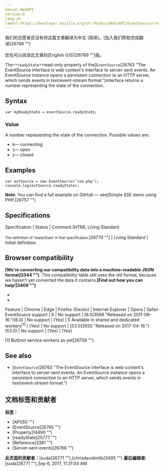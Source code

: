 ```yaml
---
manual:WebAPI
version:0
lang:zh
rawUrl:https://developer.mozilla.org/zh-CN/docs/Web/API/EventSource/readyState
---
```




<bdi>我们的志愿者还没有将这篇文章翻译为<bdi>中文 (简体)</bdi>。[加入我们帮助完成翻译]26768 "")<br></br>您也可以阅读此文章的[English (US)]26769 "")版。</bdi>






The`**readyState**`read-only property of the[`EventSource`]26763 "The EventSource interface is web content's interface to server-sent events. An EventSource instance opens a persistent connection to an HTTP server, which sends events in text/event-stream format.")interface returns a number representing the state of the connection.


## Syntax<a name="Syntax"></a>

```
var myReadyState = eventSource.readyState;
```

### Value<a name="Value"></a>


A number representing the state of the connection. Possible values are:


* `0`— connecting
* `1`— open
* `2`— closed

## Examples<a name="Examples"></a>

```
var evtSource = new EventSource('sse.php');
console.log(evtSource.readyState);
```


**Note**: You can find a full example on GitHub — see[Simple SSE demo using PHP.]26757 "")



## Specifications<a name="Specifications"></a>

Specification | Status | Comment 
[HTML Living Standard<br></br><small>The definition of &#39;readyState&#39; in that specification.</small>]26770 "") | Living Standard | Initial definition 



## Browser compatibility<a name="Browser_compatibility"></a>


**[We&#39;re converting our compatibility data into a machine-readable JSON format]3344 "")**. This compatibility table still uses the old format, because we haven&#39;t yet converted the data it contains.**[Find out how you can help!]3409 "")**


* 
* 

Feature | Chrome | Edge | Firefox (Gecko) | Internet Explorer | Opera | Safari 
EventSource support | 6 | No support | [6.0]3569 "Released on 2011-08-16.")(6.0) | No support | (Yes) | 5 
Available in shared and dedicated workers<sup>[1]</sup> | (Yes) | No support | [53.0]3920 "Released on 2017-04-18.")(53.0) | No support | (Yes) | (Yes) 






[1] But[not service workers as yet]26759 "").


## See also<a name="See_also"></a>

* [`EventSource`]26763 "The EventSource interface is web content's interface to server-sent events. An EventSource instance opens a persistent connection to an HTTP server, which sends events in text/event-stream format.")



## 文档标签和贡献者
**标签：**
* [API]50 "")
* [EventSource]26765 "")
* [Property]14490 "")
* [readyState]25777 "")
* [Reference]3381 "")
* [Server-sent events]26766 "")

**此页面的贡献者：**[suda]26771 ""),[chrisdavidmills]3495 "")
**最后编辑者:**[suda]26771 ""),<time>Sep 6, 2017, 11:31:04 AM</time>


